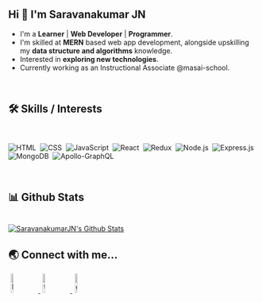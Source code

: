 ## Hi 👋 I'm Saravanakumar JN

- I'm a **Learner** | **Web Developer** | **Programmer**.
- I'm skilled at **MERN** based web app development, alongside upskilling my **data structure and algorithms** knowledge.
- Interested in **exploring new technologies**. 
- Currently working as an Instructional Associate @masai-school.

<br/>

## :hammer_and_wrench: Skills / Interests

<br/>
<div>
  
  ![HTML](https://img.shields.io/badge/html5%20-%23E34F26.svg?&style=for-the-badge&logo=html5&logoColor=white)&nbsp;
  ![CSS](https://img.shields.io/badge/css3%20-%231572B6.svg?&style=for-the-badge&logo=css3&logoColor=white)&nbsp;
  ![JavaScript](https://img.shields.io/badge/javascript%20-%23323330.svg?&style=for-the-badge&logo=javascript&logoColor=%23F7DF1E)&nbsp;
  ![React](https://img.shields.io/badge/react%20-%2320232a.svg?&style=for-the-badge&logo=react&logoColor=%2361DAFB)&nbsp;
  ![Redux](https://img.shields.io/badge/redux-%23593d88.svg?&style=for-the-badge&logo=redux&logoColor=white)&nbsp;
  ![Node.js](https://img.shields.io/badge/node.js%20-%2343853D.svg?&style=for-the-badge&logo=node.js&logoColor=white)&nbsp;
  ![Express.js](https://img.shields.io/badge/express.js-%23404d59.svg?style=for-the-badge&logo=express&logoColor=%2361DAFB)
  ![MongoDB](https://img.shields.io/badge/MongoDB-%234ea94b.svg?&style=for-the-badge&logo=mongodb&logoColor=white)&nbsp;
  ![Apollo-GraphQL](https://img.shields.io/badge/-ApolloGraphQL-311C87?style=for-the-badge&logo=apollo-graphql)&nbsp;
  
</div> 

<br/>

## :bar_chart: Github Stats

<br/>

<!-- <a href="#">
  <img
    title="🔥 Get streak stats for your profile at git.io/streak-stats"
    alt="SaravanakumarJN's streak"
    src="https://github-readme-streak-stats.herokuapp.com/?user=SaravanakumarJN"
  />
</a> -->
<a href="#">
  <img
    alt="SaravanakumarJN's Github Stats"
    src="https://github-readme-stats.vercel.app/api?username=saravanakumarjn"
  />
</a>
<!-- <a href="#">
  <img
    alt="SaravanakumarJN's Top Languages"
    src="https://github-readme-stats.vercel.app/api/top-langs/?username=saravanakumarjn"
  />
</a> -->

<br/>

## :earth_asia: Connect with me...

<p>
  <a href="https://www.linkedin.com/in/saravanakumar-nagaraj-9b12bb200/">
    <img
      alt="linkedin"
      width="10%"
      style="padding: 0 5px"
      src="https://img.icons8.com/clouds/100/000000/linkedin.png"
    />
  </a>
  <a href="https://twitter.com/Saravana_JN">
    <img
      alt="twitter"
      width="10%"
      style="padding: 0 5px"
      src="https://img.icons8.com/clouds/100/000000/twitter.png"
    />
  </a>
  <a href="https://github.com/SaravanakumarJN">
    <img
      alt="github"
      width="10%"
      style="padding: 0 5px"
      src="https://img.icons8.com/clouds/100/000000/github.png"
    />
  </a>
</p>
